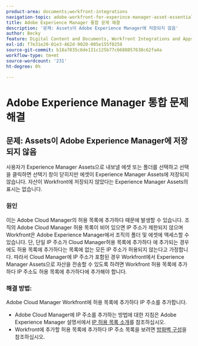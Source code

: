 ```yaml
---
product-area: documents;workfront-integrations
navigation-topic: adobe-workfront-for-experince-manager-asset-essentials
title: Adobe Experience Manager 통합 문제 해결
description: '문제: Assets이 Adobe Experience Manager에 저장되지 않음'
author: Becky
feature: Digital Content and Documents, Workfront Integrations and Apps
exl-id: f7e31e20-01e3-462d-9020-005e155f0259
source-git-commit: b18a7835c6de131c125b77c6688057638c62fa4a
workflow-type: tm+mt
source-wordcount: '231'
ht-degree: 0%

---
```


# Adobe Experience Manager 통합 문제 해결

## 문제: Assets이 Adobe Experience Manager에 저장되지 않음

사용자가 Experience Manager Assets으로 내보낼 에셋 또는 폴더를 선택하고 선택을 클릭하면 선택기 창이 닫히지만 에셋이 Experience Manager Assets에 저장되지 않습니다. 자산이 Workfront에 저장되지 않았다는 Experience Manager Assets의 표시는 없습니다.

### 원인

이는 Adobe Cloud Manager의 허용 목록에 추가하다 때문에 발생할 수 있습니다. 조직의 Adobe Cloud Manager 허용 목록이 비어 있으면 IP 주소가 제한되지 않으며 Workfront은 Adobe Experience Manager에서 조직의 폴더 및 에셋에 액세스할 수 있습니다. 단, 단일 IP 주소가 Cloud Manager허용 목록에 추가하다 에 추가되는 경우에도 허용 목록에 추가하다는 목록에 없는 모든 IP 주소가 허용되지 않는다고 가정합니다. 따라서 Cloud Manager에 IP 주소가 포함된 경우 Workfront에서 Experience Manager Assets으로 자산을 전송할 수 있도록 하려면 Workfront 허용 목록에 추가하다 IP 주소도 허용 목록에 추가하다에 추가해야 합니다.

### 해결 방법:

Adobe Cloud Manager Workfront에 허용 목록에 추가하다 IP 주소를 추가합니다.

* Adobe Cloud Manager에 IP 주소를 추가하는 방법에 대한 지침은 Adobe Experience Manager 설명서에서 [IP 허용 목록 소개](https://experienceleague.adobe.com/ko/docs/experience-manager-cloud-service/content/implementing/using-cloud-manager/ip-allow-lists/introduction)를 참조하십시오.
* Workfront에 추가할 허용 목록에 추가하다 IP 주소 목록을 보려면 [방화벽 구성](/help/quicksilver/administration-and-setup/get-started-wf-administration/configure-your-firewall.md)을 참조하십시오.
